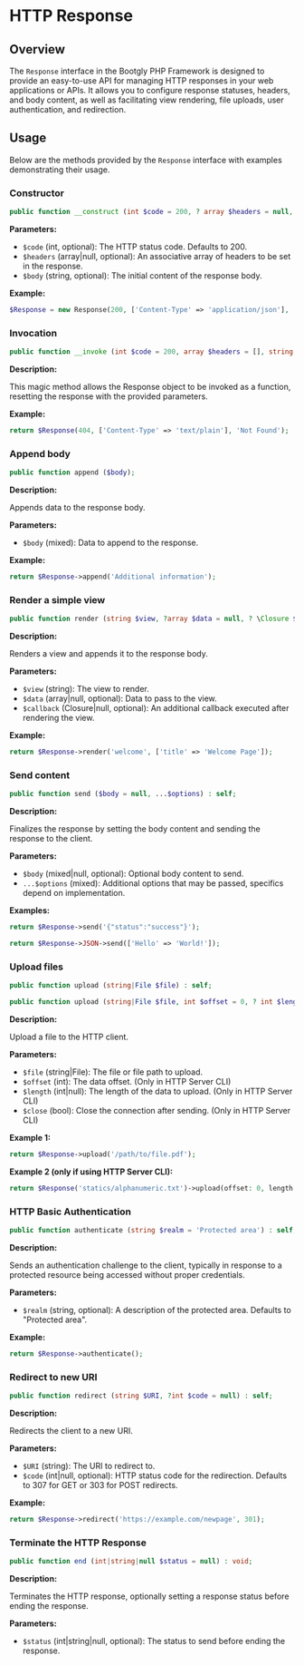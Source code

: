 # HTTP Response

## Overview

The `Response` interface in the Bootgly PHP Framework is designed to provide an easy-to-use API for managing HTTP responses in your web applications or APIs. It allows you to configure response statuses, headers, and body content, as well as facilitating view rendering, file uploads, user authentication, and redirection.

## Usage

Below are the methods provided by the `Response` interface with examples demonstrating their usage.

### Constructor

```php
public function __construct (int $code = 200, ? array $headers = null, string $body = '');
```

**Parameters:**

- `$code` (int, optional): The HTTP status code. Defaults to 200.
- `$headers` (array|null, optional): An associative array of headers to be set in the response.
- `$body` (string, optional): The initial content of the response body.

**Example:**

```php
$Response = new Response(200, ['Content-Type' => 'application/json'], '{"message": "OK"}');
```

### Invocation

```php
public function __invoke (int $code = 200, array $headers = [], string $body = '') : self;
```

**Description:**

This magic method allows the Response object to be invoked as a function, resetting the response with the provided parameters.

**Example:**

```php
return $Response(404, ['Content-Type' => 'text/plain'], 'Not Found');
```

### Append body

```php
public function append ($body);
```

**Description:**

Appends data to the response body.

**Parameters:**

- `$body` (mixed): Data to append to the response.

**Example:**

```php
return $Response->append('Additional information');
```

### Render a simple view

```php
public function render (string $view, ?array $data = null, ? \Closure $callback = null) : self;
```

**Description:**

Renders a view and appends it to the response body.

**Parameters:**

- `$view` (string): The view to render.
- `$data` (array|null, optional): Data to pass to the view.
- `$callback` (Closure|null, optional): An additional callback executed after rendering the view.

**Example:**

```php
return $Response->render('welcome', ['title' => 'Welcome Page']);
```

### Send content

```php
public function send ($body = null, ...$options) : self;
```

**Description:**

Finalizes the response by setting the body content and sending the response to the client.

**Parameters:**

- `$body` (mixed|null, optional): Optional body content to send.
- `...$options` (mixed): Additional options that may be passed, specifics depend on implementation.

**Examples:**

```php
return $Response->send('{"status":"success"}');
```

```php
return $Response->JSON->send(['Hello' => 'World!']);
```

### Upload files

```php
public function upload (string|File $file) : self;
```

```php
public function upload (string|File $file, int $offset = 0, ? int $length = null, bool $close = true) : self;
```

**Description:**

Upload a file to the HTTP client.

**Parameters:**

- `$file` (string|File): The file or file path to upload.
- `$offset` (int): The data offset. (Only in HTTP Server CLI)
- `$length` (int|null): The length of the data to upload. (Only in HTTP Server CLI)
- `$close` (bool): Close the connection after sending. (Only in HTTP Server CLI)

**Example 1:**

```php
return $Response->upload('/path/to/file.pdf');
```

**Example 2 (only if using HTTP Server CLI):**

```php
return $Response('statics/alphanumeric.txt')->upload(offset: 0, length: 2);
```

### HTTP Basic Authentication

```php
public function authenticate (string $realm = 'Protected area') : self;
```

**Description:**

Sends an authentication challenge to the client, typically in response to a protected resource being accessed without proper credentials.

**Parameters:**

- `$realm` (string, optional): A description of the protected area. Defaults to "Protected area".

**Example:**

```php
return $Response->authenticate();
```

### Redirect to new URI

```php
public function redirect (string $URI, ?int $code = null) : self;
```

**Description:**

Redirects the client to a new URI.

**Parameters:**

- `$URI` (string): The URI to redirect to.
- `$code` (int|null, optional): HTTP status code for the redirection. Defaults to 307 for GET or 303 for POST redirects.

**Example:**

```php
return $Response->redirect('https://example.com/newpage', 301);
```

### Terminate the HTTP Response

```php
public function end (int|string|null $status = null) : void;
```

**Description:**

Terminates the HTTP response, optionally setting a response status before ending the response.

**Parameters:**

- `$status` (int|string|null, optional): The status to send before ending the response.
